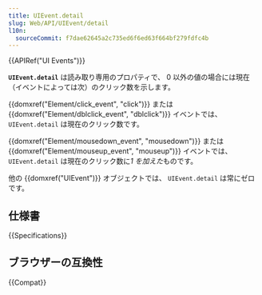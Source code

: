 ```yaml
---
title: UIEvent.detail
slug: Web/API/UIEvent/detail
l10n:
  sourceCommit: f7dae62645a2c735ed6f6ed63f664bf279fdfc4b
---
```


{{APIRef("UI Events")}}

**`UIEvent.detail`** は読み取り専用のプロパティで、 0 以外の値の場合には現在（イベントによっては次）のクリック数を示します。

{{domxref("Element/click_event", "click")}} または {{domxref("Element/dblclick_event", "dblclick")}} イベントでは、 `UIEvent.detail` は現在のクリック数です。

{{domxref("Element/mousedown_event", "mousedown")}} または {{domxref("Element/mouseup_event", "mouseup")}} イベントでは、 `UIEvent.detail` は現在のクリック数に*1 を加えた*ものです。

他の {{domxref("UIEvent")}} オブジェクトでは、 `UIEvent.detail` は常にゼロです。

## 仕様書

{{Specifications}}

## ブラウザーの互換性

{{Compat}}
